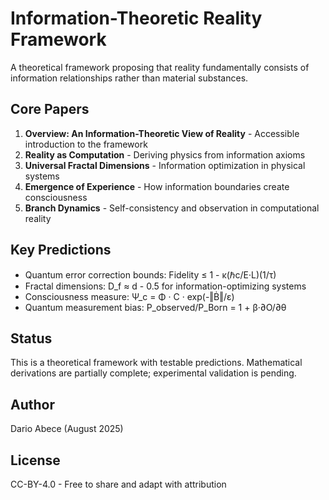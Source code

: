 # Information-Theoretic Reality Framework

A theoretical framework proposing that reality fundamentally consists of information relationships rather than material substances.

## Core Papers

1. **Overview: An Information-Theoretic View of Reality** - Accessible introduction to the framework
2. **Reality as Computation** - Deriving physics from information axioms
3. **Universal Fractal Dimensions** - Information optimization in physical systems  
4. **Emergence of Experience** - How information boundaries create consciousness
5. **Branch Dynamics** - Self-consistency and observation in computational reality 

## Key Predictions

- Quantum error correction bounds: Fidelity ≤ 1 - κ(ℏc/E·L)(1/τ)
- Fractal dimensions: D_f ≈ d - 0.5 for information-optimizing systems
- Consciousness measure: Ψ_c = Φ · C · exp(-‖Ḃ‖/ε)
- Quantum measurement bias: P_observed/P_Born = 1 + β·∂O/∂θ

## Status

This is a theoretical framework with testable predictions. Mathematical derivations are partially complete; experimental validation is pending.

## Author

Dario Abece (August 2025)

## License

CC-BY-4.0 - Free to share and adapt with attribution
